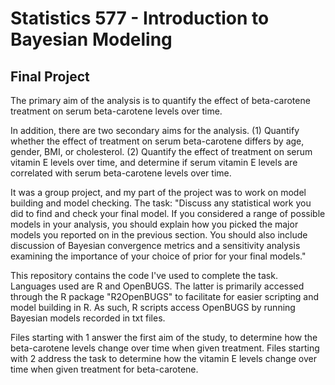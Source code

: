 # Statistics 577 - Introduction to Bayesian Modeling
## Final Project

The primary aim of the analysis is to quantify the effect of beta-carotene treatment on serum beta-carotene levels over time.

In addition, there are two secondary aims for the analysis. (1) Quantify whether the effect of treatment on serum beta-carotene differs by age, gender, BMI, or cholesterol. (2) Quantify the effect of treatment on serum vitamin E levels over time, and determine if serum vitamin E levels are correlated with serum beta-carotene levels over time.

It was a group project, and my part of the project was to work on model building and model checking. The task: "Discuss any statistical work you did to find and check
your final model. If you considered a range of possible models in your analysis, you should explain how you picked the major models you reported on in the previous section. You should also include discussion of Bayesian convergence metrics and a sensitivity analysis examining the importance of your choice of prior for your final models."

This repository contains the code I've used to complete the task. Languages used are R and OpenBUGS. The latter is primarily accessed through the R package "R2OpenBUGS" to facilitate for easier scripting and model building in R. As such, R scripts access OpenBUGS by running Bayesian models recorded in txt files.

Files starting with 1 answer the first aim of the study, to determine how the beta-carotene levels change over time when given treatment. Files starting with 2 address the task to determine how the vitamin E levels change over time when given treatment for beta-carotene.
